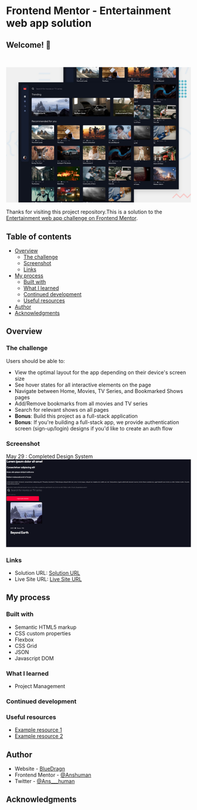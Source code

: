 # Frontend Mentor - Entertainment web app solution

## Welcome! 👋

<br>

![Design preview for the Entertainment web app coding challenge](./preview.jpg)

Thanks for visiting this project repository.This is a solution to the [Entertainment web app challenge on Frontend Mentor](https://www.frontendmentor.io/challenges/entertainment-web-app-J-UhgAW1X).

## Table of contents

- [Overview](#overview)
  - [The challenge](#the-challenge)
  - [Screenshot](#screenshot)
  - [Links](#links)
- [My process](#my-process)
  - [Built with](#built-with)
  - [What I learned](#what-i-learned)
  - [Continued development](#continued-development)
  - [Useful resources](#useful-resources)
- [Author](#author)
- [Acknowledgments](#acknowledgments)

## Overview

### The challenge

Users should be able to:

- View the optimal layout for the app depending on their device's screen size
- See hover states for all interactive elements on the page
- Navigate between Home, Movies, TV Series, and Bookmarked Shows pages
- Add/Remove bookmarks from all movies and TV series
- Search for relevant shows on all pages
- **Bonus**: Build this project as a full-stack application
- **Bonus**: If you're building a full-stack app, we provide authentication screen (sign-up/login) designs if you'd like to create an auth flow

### Screenshot

May 29 : Completed Design System
![ Completed the Design System](./Screenshots/Screenshot%20from%202023-05-28%2022-26-41.png)

### Links

- Solution URL: [Solution URL](https://github.com/BlueDragn/entertainment-web-app)
- Live Site URL: [Live Site URL](https://bluedragn.github.io/entertainment-web-app/)

## My process

### Built with

- Semantic HTML5 markup
- CSS custom properties
- Flexbox
- CSS Grid
- JSON
- Javascript DOM

### What I learned

- Project Management

### Continued development

### Useful resources

- [Example resource 1](https://www.example.com)
- [Example resource 2](https://www.example.com)

## Author

- Website - [BlueDragn](https://github.com/BlueDragn)
- Frontend Mentor - [@Anshuman](https://www.frontendmentor.io/profile/yourusername)
- Twitter - [@Ans___human](https://twitter.com/Ans___human)

## Acknowledgments

